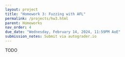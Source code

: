 ```yaml
---
layout: project
title: "Homework 3: Fuzzing with AFL"
permalink: /projects/hw3.html
parent: Homeworks
nav_order: 4
due_date: "Wednesday, February 14, 2024, 11:59PM AoE"
submission_notes: Submit via autograder.io
---
```


TODO